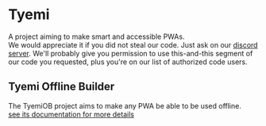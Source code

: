 # Tyemi

A project aiming to make smart and accessible PWAs.<br>
We would appreciate it if you did not steal our code. Just ask on our [discord server](). We'll probably give you permission to use this-and-this segment of our code you requested, plus you're on our list of authorized code users.<br>

## Tyemi Offline Builder
The TyemiOB project aims to make any PWA be able to be used offline.<br>
[see its documentation for more details](./tyemiOB/README.md)